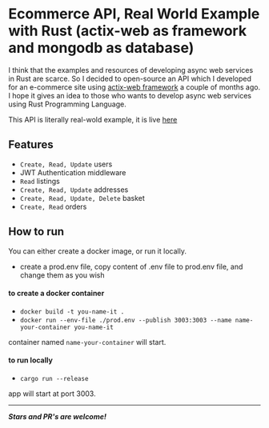 # Ecommerce API, Real World Example with Rust (actix-web as framework and mongodb as database)

I think that the examples and resources of developing async web services in Rust are scarce. So I decided to open-source an API which
I developed for an e-commerce site using [actix-web framework](https://github.com/actix/actix-web) a couple of months ago. I hope it gives an idea to those who wants to develop async web services using Rust Programming Language.

This API is literally real-wold example, it is live [here](https://www.koydenevine.com)

## Features
- `Create, Read, Update` users
- JWT Authentication middleware
- `Read` listings
- `Create, Read, Update` addresses
- `Create, Read, Update, Delete` basket
- `Create, Read` orders

## How to run

You can either create a docker image, or run it locally.

- create a prod.env file, copy content of .env file to prod.env file, and change them as you wish

#### to create a docker container
- `docker build -t you-name-it .`
- `docker run --env-file ./prod.env --publish 3003:3003 --name name-your-container you-name-it`

container named `name-your-container` will start.

#### to run locally

- `cargo run --release`

app will start at port 3003.

---

***Stars and PR's are welcome!***